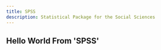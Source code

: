 ```yaml
---
title: SPSS
description: Statistical Package for the Social Sciences
---
```

## Hello World From 'SPSS'
